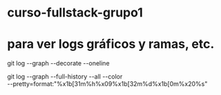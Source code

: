 # curso-fullstack-grupo1



# para ver logs gráficos y ramas, etc.
git log --graph --decorate --oneline

git log --graph --full-history --all --color \
        --pretty=format:"%x1b[31m%h%x09%x1b[32m%d%x1b[0m%x20%s"